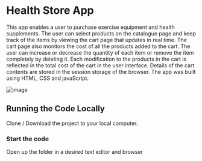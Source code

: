 # Health Store App

This app enables a user to purchase exercise equipment and health supplements. The user can select products on the catalogue page and keep track of the items by viewing the cart page that updates in real time. The cart page also monitors the cost of all the products added to the cart. The user can increase or decrease the quantity of each item or remove the item completely by deleting it. Each modification to the products in the cart is reflected in the total cost of the cart in the user interface. Details of the cart contents are stored in the session storage of the browser. The app was built using HTML, CSS and javaScript.

![image](https://github.com/johnnyd81/health-shop/assets/95863021/6899dc5f-3cae-47fb-b629-c405b660c7a2)


## Running the Code Locally

Clone / Download the project to your local computer.

### Start the code

Open up the folder in a desired text editor and browser 
